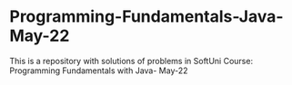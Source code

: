 # Programming-Fundamentals-Java-May-22
This is a repository with solutions of problems in SoftUni Course: Programming Fundamentals with Java- May-22
